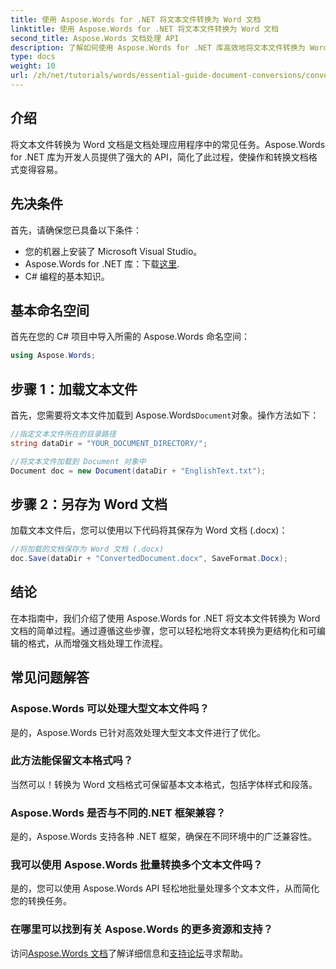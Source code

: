 ```yaml
---
title: 使用 Aspose.Words for .NET 将文本文件转换为 Word 文档
linktitle: 使用 Aspose.Words for .NET 将文本文件转换为 Word 文档
second_title: Aspose.Words 文档处理 API
description: 了解如何使用 Aspose.Words for .NET 库高效地将文本文件转换为 Word 文档。本分步指南涵盖先决条件和代码示例。
type: docs
weight: 10
url: /zh/net/tutorials/words/essential-guide-document-conversions/convert-text-files-to-word-documents/
---
```

## 介绍

将文本文件转换为 Word 文档是文档处理应用程序中的常见任务。Aspose.Words for .NET 库为开发人员提供了强大的 API，简化了此过程，使操作和转换文档格式变得容易。

## 先决条件

首先，请确保您已具备以下条件：
- 您的机器上安装了 Microsoft Visual Studio。
-  Aspose.Words for .NET 库：下载[这里](https://releases.aspose.com/words/net/).
- C# 编程的基本知识。

## 基本命名空间

首先在您的 C# 项目中导入所需的 Aspose.Words 命名空间：

```csharp
using Aspose.Words;
```

## 步骤 1：加载文本文件

首先，您需要将文本文件加载到 Aspose.Words`Document`对象。操作方法如下：

```csharp
//指定文本文件所在的目录路径
string dataDir = "YOUR_DOCUMENT_DIRECTORY/";

//将文本文件加载到 Document 对象中
Document doc = new Document(dataDir + "EnglishText.txt");
```

## 步骤 2：另存为 Word 文档

加载文本文件后，您可以使用以下代码将其保存为 Word 文档 (.docx)：

```csharp
//将加载的文档保存为 Word 文档 (.docx)
doc.Save(dataDir + "ConvertedDocument.docx", SaveFormat.Docx);
```

## 结论

在本指南中，我们介绍了使用 Aspose.Words for .NET 将文本文件转换为 Word 文档的简单过程。通过遵循这些步骤，您可以轻松地将文本转换为更结构化和可编辑的格式，从而增强文档处理工作流程。

## 常见问题解答

### Aspose.Words 可以处理大型文本文件吗？
是的，Aspose.Words 已针对高效处理大型文本文件进行了优化。

### 此方法能保留文本格式吗？
当然可以！转换为 Word 文档格式可保留基本文本格式，包括字体样式和段落。

### Aspose.Words 是否与不同的.NET 框架兼容？
是的，Aspose.Words 支持各种 .NET 框架，确保在不同环境中的广泛兼容性。

### 我可以使用 Aspose.Words 批量转换多个文本文件吗？
是的，您可以使用 Aspose.Words API 轻松地批量处理多个文本文件，从而简化您的转换任务。

### 在哪里可以找到有关 Aspose.Words 的更多资源和支持？
访问[Aspose.Words 文档](https://reference.aspose.com/words/net/)了解详细信息和[支持论坛](https://forum.aspose.com/c/words/8)寻求帮助。